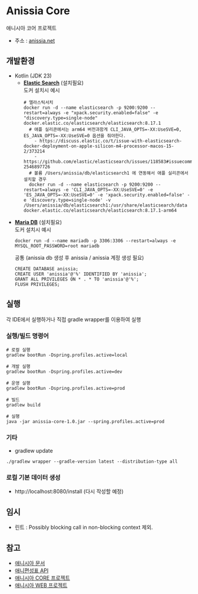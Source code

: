 # Anissia Core
애니시아 코어 프로젝트
- 주소 : [anissia.net](https://anissia.net)

## 개발환경
* Kotlin (JDK 23)
  * **[Elastic Search](https://www.elastic.co)** (설치필요)
    <br/>도커 설치시 예시
    ```
    # 엘라스틱서치
    docker run -d --name elasticsearch -p 9200:9200 --restart=always -e "xpack.security.enabled=false" -e "discovery.type=single-node" docker.elastic.co/elasticsearch/elasticsearch:8.17.1
      # 애플 실리콘에서는 arm64 버전과함게 CLI_JAVA_OPTS=-XX:UseSVE=0, ES_JAVA_OPTS=-XX:UseSVE=0 옵션을 줘야한다.
        - https://discuss.elastic.co/t/issue-with-elasticsearch-docker-deployment-on-apple-silicon-m4-processor-macos-15-2/373214
        - https://github.com/elastic/elasticsearch/issues/118583#issuecomment-2546897726
      # 볼륨 /Users/anissia/db/elasticsearch1 에 연동해서 애플 실리콘에서 설치할 경우
      docker run -d --name elasticsearch -p 9200:9200 --restart=always -e 'CLI_JAVA_OPTS=-XX:UseSVE=0' -e 'ES_JAVA_OPTS=-XX:UseSVE=0' -e 'xpack.security.enabled=false' -e 'discovery.type=single-node' -v /Users/anissia/db/elasticsearch1:/usr/share/elasticsearch/data docker.elastic.co/elasticsearch/elasticsearch:8.17.1-arm64
    ```
* **[Maria DB](https://mariadb.org)** (설치필요)
  <br/>도커 설치시 예시
  ```
  docker run -d --name mariadb -p 3306:3306 --restart=always -e MYSQL_ROOT_PASSWORD=root mariadb
  ```
  공통 (anissia db 생성 후 anissia / anissia 계정 생성 필요)
  ```
  CREATE DATABASE anissia;
  CREATE USER 'anissia'@'%' IDENTIFIED BY 'anissia';
  GRANT ALL PRIVILEGES ON * . * TO 'anissia'@'%';
  FLUSH PRIVILEGES;
  ```

## 실행
각 IDE에서 실행하거나 직접 gradle wrapper를 이용하여 실행

### 실행/빌드 명령어
```
# 로컬 실행
gradlew bootRun -Dspring.profiles.active=local

# 개발 실행
gradlew bootRun -Dspring.profiles.active=dev

# 운영 실행
gradlew bootRun -Dspring.profiles.active=prod

# 빌드
gradlew build

# 실행
java -jar anissia-core-1.0.jar --spring.profiles.active=prod
```

### 기타
- gradlew update
```
./gradlew wrapper --gradle-version latest --distribution-type all
```

### 로컬 기본 데이터 생성
- http://localhost:8080/install (다시 작성할 예정)

## 임시
- 린트 : Possibly blocking call in non-blocking context 제외.


## 참고 
* [애니시아 문서](https://github.com/anissia-net/document)
* [애니편성표 API](https://github.com/anissia-net/document/blob/main/api_anime_schdule.md)
* [애니시아 CORE 프로젝트](https://github.com/anissia-net/anissia-core)
* [애니시아 WEB 프로젝트](https://github.com/anissia-net/anissia-web)
